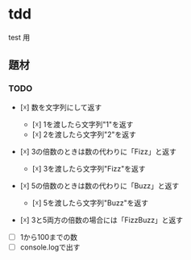 # tdd
test 用

## 題材
### TODO
- [☓] 数を文字列にして返す
  - [☓] 1を渡したら文字列"1"を返す
  - [☓] 2を渡したら文字列"2"を返す

- [☓] 3の倍数のときは数の代わりに「Fizz」と返す
  - [☓] 3を渡したら文字列"Fizz"を返す

- [☓] 5の倍数のときは数の代わりに「Buzz」と返す
  - [☓] 5を渡したら文字列"Buzz"を返す

- [☓] 3と5両方の倍数の場合には「FizzBuzz」と返す

- [ ] 1から100までの数
- [ ] console.logで出す
